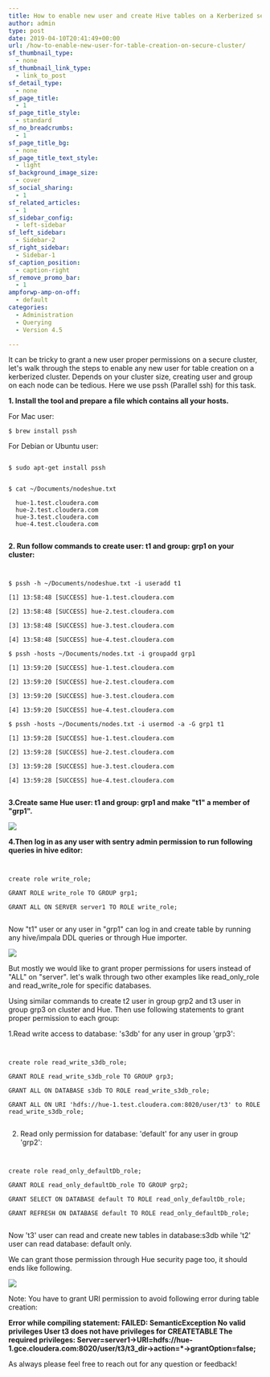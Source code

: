 ```yaml
---
title: How to enable new user and create Hive tables on a Kerberized secure cluster with Apache Sentry
author: admin
type: post
date: 2019-04-10T20:41:49+00:00
url: /how-to-enable-new-user-for-table-creation-on-secure-cluster/
sf_thumbnail_type:
  - none
sf_thumbnail_link_type:
  - link_to_post
sf_detail_type:
  - none
sf_page_title:
  - 1
sf_page_title_style:
  - standard
sf_no_breadcrumbs:
  - 1
sf_page_title_bg:
  - none
sf_page_title_text_style:
  - light
sf_background_image_size:
  - cover
sf_social_sharing:
  - 1
sf_related_articles:
  - 1
sf_sidebar_config:
  - left-sidebar
sf_left_sidebar:
  - Sidebar-2
sf_right_sidebar:
  - Sidebar-1
sf_caption_position:
  - caption-right
sf_remove_promo_bar:
  - 1
ampforwp-amp-on-off:
  - default
categories:
  - Administration
  - Querying
  - Version 4.5

---
```

It can be tricky to grant a new user proper permissions on a secure cluster, let's walk through the steps to enable any new user for table creation on a kerberized cluster. Depends on your cluster size, creating user and group on each node can be tedious. Here we use pssh (Parallel ssh) for this task.

**1. Install the tool and prepare a file which contains all your hosts.**

For Mac user:

<pre><code class="bash">$ brew install pssh</code></pre>

For Debian or Ubuntu user:

<pre><code class="bash">
$ sudo apt-get install pssh
</code></pre>

<pre><code class="bash">
$ cat ~/Documents/nodeshue.txt

  hue-1.test.cloudera.com
  hue-2.test.cloudera.com
  hue-3.test.cloudera.com
  hue-4.test.cloudera.com

</code></pre>

**2. Run follow commands to create user: t1 and group: grp1 on your cluster:**

<pre><code class="bash">

$ pssh -h ~/Documents/nodeshue.txt -i useradd t1

[1] 13:58:48 [SUCCESS] hue-1.test.cloudera.com

[2] 13:58:48 [SUCCESS] hue-2.test.cloudera.com

[3] 13:58:48 [SUCCESS] hue-3.test.cloudera.com

[4] 13:58:48 [SUCCESS] hue-4.test.cloudera.com

$ pssh -hosts ~/Documents/nodes.txt -i groupadd grp1

[1] 13:59:20 [SUCCESS] hue-1.test.cloudera.com

[2] 13:59:20 [SUCCESS] hue-2.test.cloudera.com

[3] 13:59:20 [SUCCESS] hue-3.test.cloudera.com

[4] 13:59:20 [SUCCESS] hue-4.test.cloudera.com

$ pssh -hosts ~/Documents/nodes.txt -i usermod -a -G grp1 t1

[1] 13:59:28 [SUCCESS] hue-1.test.cloudera.com

[2] 13:59:28 [SUCCESS] hue-2.test.cloudera.com

[3] 13:59:28 [SUCCESS] hue-3.test.cloudera.com

[4] 13:59:28 [SUCCESS] hue-4.test.cloudera.com

</code></pre>

**3.Create same Hue user: t1 and group: grp1 and make "t1" a member of "grp1".**

[<img src="https://cdn.gethue.com/uploads/2019/04/Screen-Shot-2019-04-03-at-3.33.18-PM.png"/>][1]

**4.Then log in as any user with sentry admin permission to run following queries in hive editor:**

<pre><code class="bash">

create role write_role;

GRANT ROLE write_role TO GROUP grp1;

GRANT ALL ON SERVER server1 TO ROLE write_role;

</code></pre>

Now "t1" user or any user in "grp1" can log in and create table by running any hive/impala DDL queries or through Hue importer.

[<img src="https://cdn.gethue.com/uploads/2019/04/All_Month_table_Created_Successfully.png"/>][2]

But mostly we would like to grant proper permissions for users instead of "ALL" on "server". let's walk through two other examples like read_only_role and read_write_role for specific databases.

Using similar commands to create t2 user in group grp2 and t3 user in group grp3 on cluster and Hue. Then use following statements to grant proper permission to each group:

1.Read write access to database: 's3db' for any user in group 'grp3':

<pre><code class="bash">

create role read_write_s3db_role;

GRANT ROLE read_write_s3db_role TO GROUP grp3;

GRANT ALL ON DATABASE s3db TO ROLE read_write_s3db_role;

GRANT ALL ON URI 'hdfs://hue-1.test.cloudera.com:8020/user/t3' to ROLE read_write_s3db_role;

</code></pre>

2. Read only permission for database: 'default' for any user in group 'grp2':

<pre><code class="bash">

create role read_only_defaultDb_role;

GRANT ROLE read_only_defaultDb_role TO GROUP grp2;

GRANT SELECT ON DATABASE default TO ROLE read_only_defaultDb_role;

GRANT REFRESH ON DATABASE default TO ROLE read_only_defaultDb_role;

</code></pre>

Now 't3' user can read and create new tables in database:s3db while 't2' user can read database: default only.

We can grant those permission through Hue security page too, it should ends like following.

[<img src="https://cdn.gethue.com/uploads/2019/04/HueSecurityRoles.png"/>][3]

Note: You have to grant URI permission to avoid following error during table creation:

<p class="p1">
  <b>Error while compiling statement: FAILED: SemanticException No valid privileges User t3 does not have privileges for CREATETABLE The required privileges: Server=server1->URI=hdfs://hue-1.gce.cloudera.com:8020/user/t3/t3_dir->action=*->grantOption=false;</b>
</p>

As always please feel free to reach out for any question or feedback!

&nbsp;

<pre></pre>

 [1]: https://cdn.gethue.com/uploads/2019/04/Screen-Shot-2019-04-03-at-3.33.18-PM.png
 [2]: https://cdn.gethue.com/uploads/2019/04/All_Month_table_Created_Successfully.png
 [3]: https://cdn.gethue.com/uploads/2019/04/HueSecurityRoles.png
